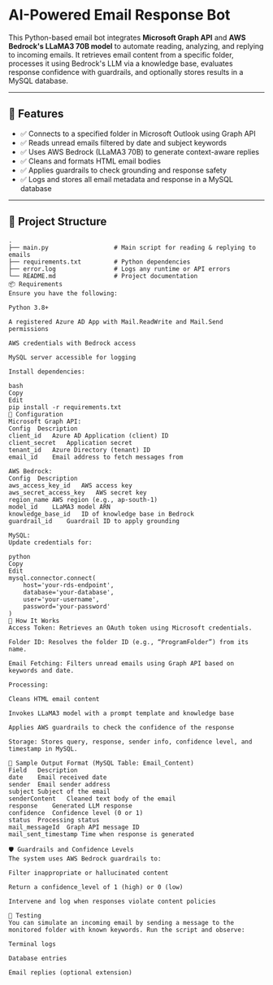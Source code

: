 # AI-Powered Email Response Bot

This Python-based email bot integrates **Microsoft Graph API** and **AWS Bedrock's LLaMA3 70B model** to automate reading, analyzing, and replying to incoming emails. It retrieves email content from a specific folder, processes it using Bedrock's LLM via a knowledge base, evaluates response confidence with guardrails, and optionally stores results in a MySQL database.

---

## 🔧 Features

- ✅ Connects to a specified folder in Microsoft Outlook using Graph API
- ✅ Reads unread emails filtered by date and subject keywords
- ✅ Uses AWS Bedrock (LLaMA3 70B) to generate context-aware replies
- ✅ Cleans and formats HTML email bodies
- ✅ Applies guardrails to check grounding and response safety
- ✅ Logs and stores all email metadata and response in a MySQL database

---

## 📁 Project Structure

```plaintext
.
├── main.py                  # Main script for reading & replying to emails
├── requirements.txt         # Python dependencies
├── error.log                # Logs any runtime or API errors
└── README.md                # Project documentation
📦 Requirements
Ensure you have the following:

Python 3.8+

A registered Azure AD App with Mail.ReadWrite and Mail.Send permissions

AWS credentials with Bedrock access

MySQL server accessible for logging

Install dependencies:

bash
Copy
Edit
pip install -r requirements.txt
🔐 Configuration
Microsoft Graph API:
Config	Description
client_id	Azure AD Application (client) ID
client_secret	Application secret
tenant_id	Azure Directory (tenant) ID
email_id	Email address to fetch messages from

AWS Bedrock:
Config	Description
aws_access_key_id	AWS access key
aws_secret_access_key	AWS secret key
region_name	AWS region (e.g., ap-south-1)
model_id	LLaMA3 model ARN
knowledge_base_id	ID of knowledge base in Bedrock
guardrail_id	Guardrail ID to apply grounding

MySQL:
Update credentials for:

python
Copy
Edit
mysql.connector.connect(
    host='your-rds-endpoint',
    database='your-database',
    user='your-username',
    password='your-password'
)
🚀 How It Works
Access Token: Retrieves an OAuth token using Microsoft credentials.

Folder ID: Resolves the folder ID (e.g., “ProgramFolder”) from its name.

Email Fetching: Filters unread emails using Graph API based on keywords and date.

Processing:

Cleans HTML email content

Invokes LLaMA3 model with a prompt template and knowledge base

Applies AWS guardrails to check the confidence of the response

Storage: Stores query, response, sender info, confidence level, and timestamp in MySQL.

📄 Sample Output Format (MySQL Table: Email_Content)
Field	Description
date	Email received date
sender	Email sender address
subject	Subject of the email
senderContent	Cleaned text body of the email
response	Generated LLM response
confidence	Confidence level (0 or 1)
status	Processing status
mail_messageId	Graph API message ID
mail_sent_timestamp	Time when response is generated

🛡️ Guardrails and Confidence Levels
The system uses AWS Bedrock guardrails to:

Filter inappropriate or hallucinated content

Return a confidence_level of 1 (high) or 0 (low)

Intervene and log when responses violate content policies

🧪 Testing
You can simulate an incoming email by sending a message to the monitored folder with known keywords. Run the script and observe:

Terminal logs

Database entries

Email replies (optional extension)

